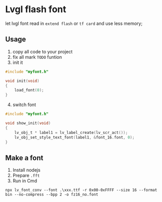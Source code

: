 # Lvgl flash font
let lvgl font read in `extend flash` or `tf card` and use less memory;

## Usage
1. copy all code to your project
2. fix all mark `TODO` funtion
3. init it
```c
#include "myfont.h"

void init(void)
{
    load_font(0);
}
```
4. switch font
```c
#include "myfont.h"

void show_init(void)
{
    lv_obj_t * label1 = lv_label_create(lv_scr_act());
    lv_obj_set_style_text_font(label1, &font_16.font, 0);
}
```

## Make a font
1. Install nodejs
2. Prepare `.fft`
3. Run in Cmd
```
npx lv_font_conv --font .\xxx.ttf -r 0x00-0xFFFF --size 16 --format bin --no-compress --bpp 2 -o fz16_no.font
```
